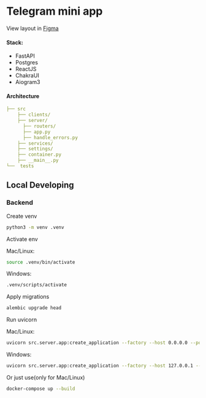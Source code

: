 # Telegram mini app

View layout in [Figma](https://www.figma.com/design/XvUYgGWgPnsX1pYS7OPXPV/%D0%A8%D0%B0%D1%83%D1%80%D0%BC%D0%B0?node-id=0-1&t=pZNpopnCjBgGSWh9-1)

#### Stack:
- FastAPI
- Postgres
- ReactJS
- ChakraUI
- Aiogram3

#### Architecture

```yaml
├── src
    ├── clients/
    ├── server/
      ├── routers/
      ├── app.py
      ├── handle_errors.py
    ├── services/
    ├── settings/
    ├── container.py
    ├── __main__.py
└──  tests
```

## Local Developing

### Backend

Create venv
```bash
python3 -m venv .venv
```

Activate env

Mac/Linux:
```bash
source .venv/bin/activate
```
Windows:
```bash
.venv/scripts/activate
```
Apply migrations
```bash
alembic upgrade head
```
Run uvicorn

Mac/Linux:
```bash
uvicorn src.server.app:create_application --factory --host 0.0.0.0 --port 443 --ssl-keyfile localhost-key.pem --ssl-certfile localhost.pem
```
Windows:
```bash
uvicorn src.server.app:create_application --factory --host 127.0.0.1 --port 443 --ssl-keyfile localhost-key.pem --ssl-certfile localhost.pem
```


Or just use(only for Mac/Linux)
```bash
docker-compose up --build
```
